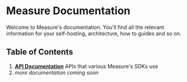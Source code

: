 # Measure Documentation

Welcome to Measure's documentation. You'll find all the relevant information for your self-hosting, architecture, how to guides and so on.


## Table of Contents

1. [**API Documentation**](/api) APIs that various Measure's SDKs use
2. _more documentation coming soon_
